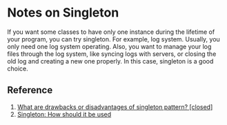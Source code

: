 # Notes on Singleton

If you want some classes to have only one instance during the lifetime of your program, you can try singleton. For example, log system. Usually, you only need one log system operating. Also, you want to manage your log files through the log system, like syncing logs with servers, or closing the old log and creating a new one properly. In this case, singleton is a good choice.

## Reference

1. [What are drawbacks or disadvantages of singleton pattern? [closed]](https://stackoverflow.com/questions/137975/what-are-drawbacks-or-disadvantages-of-singleton-pattern)
2. [Singleton: How should it be used](https://stackoverflow.com/questions/86582/singleton-how-should-it-be-used)
